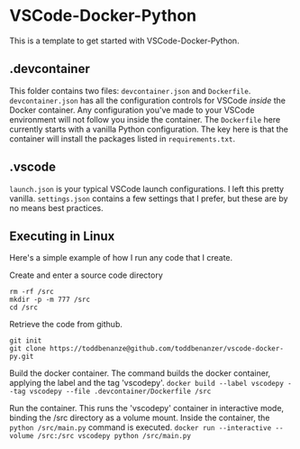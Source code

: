 # VSCode-Docker-Python

This is a template to get started with VSCode-Docker-Python.

## .devcontainer

This folder contains two files: `devcontainer.json` and `Dockerfile`. `devcontainer.json` has all the configuration controls for VSCode *inside* the Docker container. Any configuration you've made to your VSCode environment will not follow you inside the container. The `Dockerfile` here currently starts with a vanilla Python configuration. The key here is that the container will install the packages listed in `requirements.txt`.

## .vscode

`launch.json` is your typical VSCode launch configurations. I left this pretty vanilla. `settings.json` contains a few settings that I prefer, but these are by no means best practices.


## Executing in Linux

Here's a simple example of how I run any code that I create.

Create and enter a source code directory

```
rm -rf /src
mkdir -p -m 777 /src
cd /src
```

Retrieve the code from github.
```
git init
git clone https://toddbenanze@github.com/toddbenanzer/vscode-docker-py.git
```

Build the docker container. The command builds the docker container, applying the label and the tag 'vscodepy'.
`docker build --label vscodepy --tag vscodepy --file .devcontainer/Dockerfile /src`

Run the container. This runs the 'vscodepy' container in interactive mode, binding the /src directory as a volume mount. Inside the container, the `python /src/main.py` command is executed.
`docker run --interactive --volume /src:/src vscodepy python /src/main.py`
